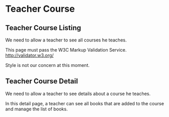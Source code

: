 Teacher Course
==============

Teacher Course Listing
----------------------
We need to allow a teacher to see all courses he teaches.

This page must pass the W3C Markup Validation Service. http://validator.w3.org/

Style is not our concern at this moment.

Teacher Course Detail
---------------------
We need to allow a teacher to see details about a course he teaches.

In this detail page, a teacher can see all books that are added to the course
and manage the list of books.
